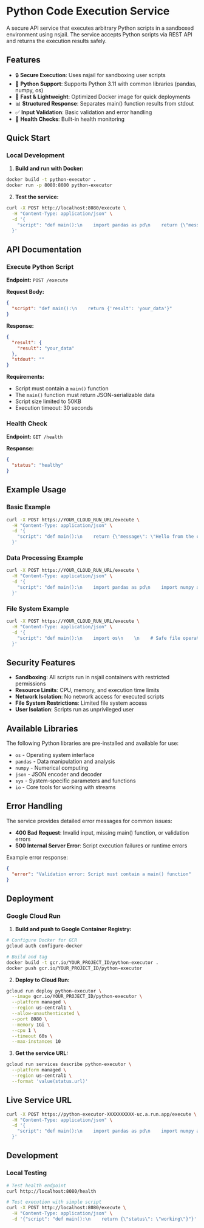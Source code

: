 # Python Code Execution Service

A secure API service that executes arbitrary Python scripts in a sandboxed environment using nsjail. The service accepts Python scripts via REST API and returns the execution results safely.

## Features

- 🔒 **Secure Execution**: Uses nsjail for sandboxing user scripts
- 🐍 **Python Support**: Supports Python 3.11 with common libraries (pandas, numpy, os)
- 🚀 **Fast & Lightweight**: Optimized Docker image for quick deployments
- 📊 **Structured Response**: Separates main() function results from stdout
- ✅ **Input Validation**: Basic validation and error handling
- 🏥 **Health Checks**: Built-in health monitoring

## Quick Start

### Local Development

1. **Build and run with Docker:**

```bash
docker build -t python-executor .
docker run -p 8080:8080 python-executor
```

2. **Test the service:**

```bash
curl -X POST http://localhost:8080/execute \
  -H "Content-Type: application/json" \
  -d '{
    "script": "def main():\n    import pandas as pd\n    return {\"message\": \"Hello World!\", \"data\": [1, 2, 3]}"
  }'
```

## API Documentation

### Execute Python Script

**Endpoint:** `POST /execute`

**Request Body:**

```json
{
  "script": "def main():\n    return {'result': 'your_data'}"
}
```

**Response:**

```json
{
  "result": {
    "result": "your_data"
  },
  "stdout": ""
}
```

**Requirements:**

- Script must contain a `main()` function
- The `main()` function must return JSON-serializable data
- Script size limited to 50KB
- Execution timeout: 30 seconds

### Health Check

**Endpoint:** `GET /health`

**Response:**

```json
{
  "status": "healthy"
}
```

## Example Usage

### Basic Example

```bash
curl -X POST https://YOUR_CLOUD_RUN_URL/execute \
  -H "Content-Type: application/json" \
  -d '{
    "script": "def main():\n    return {\"message\": \"Hello from the cloud!\"}"
  }'
```

### Data Processing Example

```bash
curl -X POST https://YOUR_CLOUD_RUN_URL/execute \
  -H "Content-Type: application/json" \
  -d '{
    "script": "def main():\n    import pandas as pd\n    import numpy as np\n    \n    # Create sample data\n    data = pd.DataFrame({\"values\": [1, 2, 3, 4, 5]})\n    mean_val = data[\"values\"].mean()\n    \n    print(\"Processing data...\")\n    \n    return {\n        \"mean\": mean_val,\n        \"count\": len(data),\n        \"data_type\": \"pandas_dataframe\"\n    }"
  }'
```

### File System Example

```bash
curl -X POST https://YOUR_CLOUD_RUN_URL/execute \
  -H "Content-Type: application/json" \
  -d '{
    "script": "def main():\n    import os\n    \n    # Safe file operations\n    current_dir = os.getcwd()\n    files = os.listdir(\".\")\n    \n    print(f\"Current directory: {current_dir}\")\n    \n    return {\n        \"directory\": current_dir,\n        \"file_count\": len(files),\n        \"available_files\": files\n    }"
  }'
```

## Security Features

- **Sandboxing**: All scripts run in nsjail containers with restricted permissions
- **Resource Limits**: CPU, memory, and execution time limits
- **Network Isolation**: No network access for executed scripts
- **File System Restrictions**: Limited file system access
- **User Isolation**: Scripts run as unprivileged user

## Available Libraries

The following Python libraries are pre-installed and available for use:

- `os` - Operating system interface
- `pandas` - Data manipulation and analysis
- `numpy` - Numerical computing
- `json` - JSON encoder and decoder
- `sys` - System-specific parameters and functions
- `io` - Core tools for working with streams

## Error Handling

The service provides detailed error messages for common issues:

- **400 Bad Request**: Invalid input, missing main() function, or validation errors
- **500 Internal Server Error**: Script execution failures or runtime errors

Example error response:

```json
{
  "error": "Validation error: Script must contain a main() function"
}
```

## Deployment

### Google Cloud Run

1. **Build and push to Google Container Registry:**

```bash
# Configure Docker for GCR
gcloud auth configure-docker

# Build and tag
docker build -t gcr.io/YOUR_PROJECT_ID/python-executor .
docker push gcr.io/YOUR_PROJECT_ID/python-executor
```

2. **Deploy to Cloud Run:**

```bash
gcloud run deploy python-executor \
  --image gcr.io/YOUR_PROJECT_ID/python-executor \
  --platform managed \
  --region us-central1 \
  --allow-unauthenticated \
  --port 8080 \
  --memory 1Gi \
  --cpu 1 \
  --timeout 60s \
  --max-instances 10
```

3. **Get the service URL:**

```bash
gcloud run services describe python-executor \
  --platform managed \
  --region us-central1 \
  --format 'value(status.url)'
```

## Live Service URL


```bash
curl -X POST https://python-executor-XXXXXXXXXX-uc.a.run.app/execute \
  -H "Content-Type: application/json" \
  -d '{
    "script": "def main():\n    import pandas as pd\n    import numpy as np\n    \n    print(\"Executing on Google Cloud Run!\")\n    \n    data = np.array([1, 2, 3, 4, 5])\n    result = {\n        \"platform\": \"Google Cloud Run\",\n        \"sum\": int(np.sum(data)),\n        \"mean\": float(np.mean(data)),\n        \"library_versions\": {\n            \"pandas\": pd.__version__,\n            \"numpy\": np.__version__\n        }\n    }\n    return result"
  }'
```

## Development

### Local Testing

```bash
# Test health endpoint
curl http://localhost:8080/health

# Test execution with simple script
curl -X POST http://localhost:8080/execute \
  -H "Content-Type: application/json" \
  -d '{"script": "def main():\n    return {\"status\": \"working\"}"}'
```

